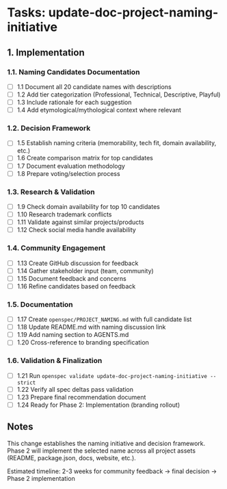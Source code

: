 # Tasks: update-doc-project-naming-initiative

## 1. Implementation

### 1.1. Naming Candidates Documentation

- [ ] 1.1 Document all 20 candidate names with descriptions
- [ ] 1.2 Add tier categorization (Professional, Technical, Descriptive, Playful)
- [ ] 1.3 Include rationale for each suggestion
- [ ] 1.4 Add etymological/mythological context where relevant

### 1.2. Decision Framework

- [ ] 1.5 Establish naming criteria (memorability, tech fit, domain availability, etc.)
- [ ] 1.6 Create comparison matrix for top candidates
- [ ] 1.7 Document evaluation methodology
- [ ] 1.8 Prepare voting/selection process

### 1.3. Research & Validation

- [ ] 1.9 Check domain availability for top 10 candidates
- [ ] 1.10 Research trademark conflicts
- [ ] 1.11 Validate against similar projects/products
- [ ] 1.12 Check social media handle availability

### 1.4. Community Engagement

- [ ] 1.13 Create GitHub discussion for feedback
- [ ] 1.14 Gather stakeholder input (team, community)
- [ ] 1.15 Document feedback and concerns
- [ ] 1.16 Refine candidates based on feedback

### 1.5. Documentation

- [ ] 1.17 Create `openspec/PROJECT_NAMING.md` with full candidate list
- [ ] 1.18 Update README.md with naming discussion link
- [ ] 1.19 Add naming section to AGENTS.md
- [ ] 1.20 Cross-reference to branding specification

### 1.6. Validation & Finalization

- [ ] 1.21 Run `openspec validate update-doc-project-naming-initiative --strict`
- [ ] 1.22 Verify all spec deltas pass validation
- [ ] 1.23 Prepare final recommendation document
- [ ] 1.24 Ready for Phase 2: Implementation (branding rollout)

## Notes

This change establishes the naming initiative and decision framework. Phase 2 will implement the selected name across all project assets (README, package.json, docs, website, etc.).

Estimated timeline: 2-3 weeks for community feedback → final decision → Phase 2 implementation
